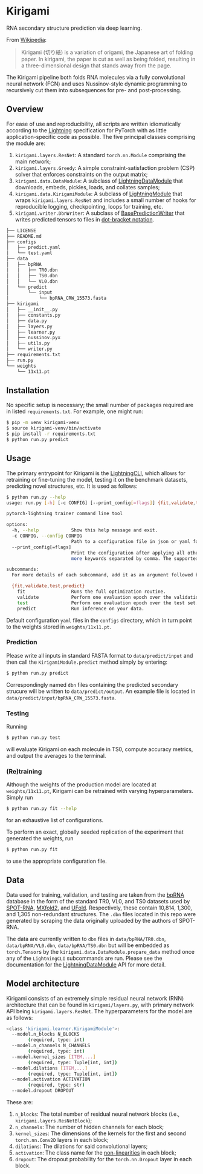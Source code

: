 # Kirigami

RNA secondary structure prediction via deep learning.

From [Wikipedia](https://en.wikipedia.org/wiki/Kirigami):

> Kirigami (切り紙) is a variation of origami, the Japanese art of folding paper. In kirigami, the paper is cut as well as being folded, resulting in a three-dimensional design that stands away from the page.

The Kirigami pipeline both folds RNA molecules via a fully convolutional neural network (FCN) and uses Nussinov-style dynamic programming to recursively cut them into subsequences for pre- and post-processing.

## Overview

For ease of use and reproducibility, all scripts are written idiomatically according to the [Lightning](https://www.pytorchlightning.ai) specification for PyTorch with as little application-specific code as possible. The five principal classes comprising the module are:

1. `kirigami.layers.ResNet`: A standard `torch.nn.Module` comprising the main network;
2. `kirigami.layers.Greedy`: A simple constraint-satisfaction problem (CSP) solver that enforces constraints on the output matrix;
3. `kirigami.data.DataModule`: A subclass of [LightningDataModule](https://lightning.ai/docs/pytorch/stable/data/datamodule.html?highlight=datamodule) that downloads, embeds, pickles, loads, and collates samples;
4. `kirigami.data.KirigamiModule`: A subclass of [LightningModule](https://lightning.ai/docs/pytorch/stable/common/lightning_module.html) that wraps `kirigami.layers.ResNet` and includes a small number of hooks for reproducible logging, checkpointing, loops for training, etc.
5. `kirigami.writer.DbnWriter`: A subclass of [BasePredictionWriter](https://lightning.ai/docs/pytorch/latest/api/lightning.pytorch.callbacks.BasePredictionWriter.html) that writes predicted tensors to files in [dot-bracket notation](https://www.tbi.univie.ac.at/RNA/ViennaRNA/doc/html/rna_structure_notations.html).

```bash
├── LICENSE
├── README.md
├── configs
│   ├── predict.yaml
│   └── test.yaml
├── data
│   ├── bpRNA
│   │   ├── TR0.dbn
│   │   ├── TS0.dbn
│   │   └── VL0.dbn
│   └── predict
│       └── input
│           └── bpRNA_CRW_15573.fasta
├── kirigami
│   ├── __init__.py
│   ├── constants.py
│   ├── data.py
│   ├── layers.py
│   ├── learner.py
│   ├── nussinov.pyx
│   ├── utils.py
│   └── writer.py
├── requirements.txt
├── run.py
└── weights
    └── 11x11.pt
```

## Installation
No specific setup is necessary; the small number of packages required are in listed `requirements.txt`. For example, one might run:
```bash
$ pip -m venv kirigami-venv
$ source kirigami-venv/bin/activate
$ pip install -r requirements.txt
$ python run.py predict
```

## Usage

The primary entrypoint for Kirigami is the [LightningCLI](https://pytorch-lightning.readthedocs.io/en/1.6.5/common/lightning_cli.html), which allows for retraining or fine-tuning the model, testing it on the benchmark datasets, predicting novel structures, etc. It is used as follows:

```bash
$ python run.py --help
usage: run.py [-h] [-c CONFIG] [--print_config[=flags]] {fit,validate,test,predict} ...

pytorch-lightning trainer command line tool

options:
  -h, --help            Show this help message and exit.
  -c CONFIG, --config CONFIG
                        Path to a configuration file in json or yaml format.
  --print_config[=flags]
                        Print the configuration after applying all other arguments and exit. The optional flags customizes the output and are one or
                        more keywords separated by comma. The supported flags are: comments, skip_default, skip_null.

subcommands:
  For more details of each subcommand, add it as an argument followed by --help.

  {fit,validate,test,predict}
    fit                 Runs the full optimization routine.
    validate            Perform one evaluation epoch over the validation set.
    test                Perform one evaluation epoch over the test set.
    predict             Run inference on your data.
```
Default configuration `yaml` files in the `configs` directory, which in turn point to the weights stored in `weights/11x11.pt`. 

### Prediction

Please write all inputs in standard FASTA format to `data/predict/input` and then call the `KirigamiModule.predict` method simply by entering:
```bash
$ python run.py predict
```
Correspondingly named `dbn` files containing the predicted secondary strucure will be written to `data/predict/output`. An example file is located in `data/predict/input/bpRNA_CRW_15573.fasta`.

### Testing

Running 
```bash
$ python run.py test
```
will evaluate Kirigami on each molecule in TS0, compute accuracy metrics, and output the averages to the terminal.


### (Re)training

Although the weights of the production model are located at `weights/11x11.pt`, Kirigami can be retrained with varying hyperparameters. Simply run 
```bash
$ python run.py fit --help
```
for an exhaustive list of configurations.

To perform an exact, globally seeded replication of the experiment that generated the weights, run
```bash
$ python run.py fit
```
to use the appropriate configuration file.


## Data

Data used for training, validation, and testing are taken from the [bpRNA](https://bprna.cgrb.oregonstate.edu/) database in the form of the standard TR0, VL0, and TS0 datasets used by [SPOT-RNA](https://github.com/jaswindersingh2/SPOT-RNA), [MXfold2](https://github.com/mxfold/mxfold2), and [UFold](https://github.com/uci-cbcl/UFold). Respectively, these contain 10,814, 1,300, and 1,305 non-redundant structures. The `.dbn` files located in this repo were generated by scraping the data originally uploaded by the authors of SPOT-RNA.

The data are currently written to `dbn` files in `data/bpRNA/TR0.dbn`, `data/bpRNA/VL0.dbn`, `data/bpRNA/TS0.dbn` but will be embedded as `torch.Tensor`s by the `kirigami.data.DataModule.prepare_data` method once any of the `LightningCLI` subcommands are run. Please see the documentation for the [LightningDataModule](https://lightning.ai/docs/pytorch/stable/data/datamodule.html) API for more detail.


## Model architecture

Kirigami consists of an extremely simple residual neural network (RNN) architecture that can be found in `kirigami/layers.py`, with primary network API being `kirigami.layers.ResNet`. The hyperparameters for the model are as follows:

```bash
<class 'kirigami.learner.KirigamiModule'>:
  --model.n_blocks N_BLOCKS
  		(required, type: int)
  --model.n_channels N_CHANNELS
  		(required, type: int)
  --model.kernel_sizes [ITEM,...]
  		(required, type: Tuple[int, int])
  --model.dilations [ITEM,...]
  		(required, type: Tuple[int, int])
  --model.activation ACTIVATION
  		(required, type: str)
  --model.dropout DROPOUT
```

These are:
1. `n_blocks`: The total number of residual neural network blocks (i.e., `kirigami.layers.ResNetBlock`);
2. `n_channels`: The number of hidden channels for each block;
3. `kernel_sizes`: The dimensions of the kernels for the first and second `torch.nn.Conv2D` layers in each block;
4. `dilations`: The dilations for said convolutional layers;
5. `activation`: The class name for the [non-linearities](https://pytorch.org/docs/stable/nn.html#non-linear-activations-weighted-sum-nonlinearit ) in each block;
6. `dropout`: The dropout probability for the `torch.nn.Dropout` layer in each block.
